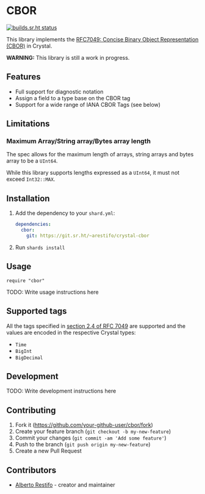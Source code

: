 # CBOR

[![builds.sr.ht status](https://builds.sr.ht/~arestifo/crystal-cbor.svg)](https://builds.sr.ht/~arestifo/crystal-cbor?)

This library implements the [RFC7049: Concise Binary Object Representation (CBOR)][rfc]
in Crystal.

**WARNING:** This library is still a work in progress.

## Features

- Full support for diagnostic notation
- Assign a field to a type base on the CBOR tag
- Support for a wide range of IANA CBOR Tags (see below)

## Limitations

### Maximum Array/String array/Bytes array length

The spec allows for the maximum length of arrays, string arrays and bytes array
to be a `UInt64`.

While this library supports lengths expressed as a `UInt64`, it must not exceed
`Int32::MAX`.

## Installation

1. Add the dependency to your `shard.yml`:

   ```yaml
   dependencies:
     cbor:
       git: https://git.sr.ht/~arestifo/crystal-cbor
   ```

2. Run `shards install`

## Usage

```crystal
require "cbor"
```

TODO: Write usage instructions here

## Supported tags

All the tags specified in [section 2.4 of RFC 7049][rfc-tags] are supported
and the values are encoded in the respective Crystal types:

- `Time`
- `BigInt`
- `BigDecimal`

## Development

TODO: Write development instructions here

## Contributing

1. Fork it (<https://github.com/your-github-user/cbor/fork>)
2. Create your feature branch (`git checkout -b my-new-feature`)
3. Commit your changes (`git commit -am 'Add some feature'`)
4. Push to the branch (`git push origin my-new-feature`)
5. Create a new Pull Request

## Contributors

- [Alberto Restifo](https://github.com/your-github-user) - creator and maintainer

[rfc]: https://tools.ietf.org/html/rfc7049
[rfc-tags]: https://tools.ietf.org/html/rfc7049#section-2.4
